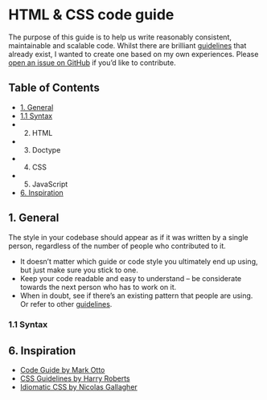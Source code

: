 # HTML & CSS code guide

The purpose of this guide is to help us write reasonably consistent, maintainable and scalable code. Whilst there are brilliant [guidelines](#inspiration) that already exist, I wanted to create one based on my own experiences. Please [open an issue on GitHub](https://github.com/michaelthorne/codeguide/issues/new) if you’d like to contribute.

## Table of Contents

- [1. General](#general)
 - [1.1 Syntax](#syntax)
- 2. HTML
- 3. Doctype
- 4. CSS
- 5. JavaScript
- [6. Inspiration](#inspiration)

<a name="general"></a>
## 1. General

The style in your codebase should appear as if it was written by a single person, regardless of the number of people who contributed to it.

- It doesn’t matter which guide or code style you ultimately end up using, but just make sure you stick to one.
- Keep your code readable and easy to understand – be considerate towards the next person who has to work on it.
- When in doubt, see if there’s an existing pattern that people are using. Or refer to other [guidelines](#inspiration).

<a name="syntax"></a>
### 1.1 Syntax

<a name="inspiration"></a>
## 6. Inspiration

- [Code Guide by Mark Otto](http://codeguide.co)
- [CSS Guidelines by Harry Roberts](https://github.com/csswizardry/CSS-Guidelines)
- [Idiomatic CSS by Nicolas Gallagher](https://github.com/necolas/idiomatic-css)
